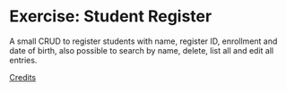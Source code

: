 # Exercise: Student Register

A small CRUD to register students with name, register ID, enrollment and date of birth, also possible to search by name, delete, list all and edit all entries. 

[Credits](https://x.com/sooftware_/status/1768733135313752563?s=20)
